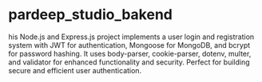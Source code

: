 # pardeep_studio_bakend
his Node.js and Express.js project implements a user login and registration system with JWT for authentication, Mongoose for MongoDB, and bcrypt for password hashing. It uses body-parser, cookie-parser, dotenv, multer, and validator for enhanced functionality and security. Perfect for building secure and efficient user authentication.
